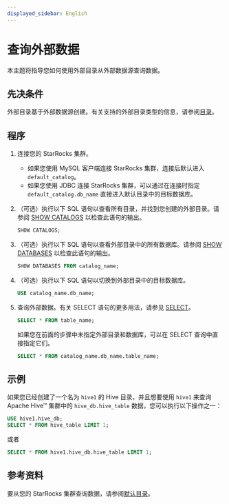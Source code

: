 ```yaml
---
displayed_sidebar: English
---
```


# 查询外部数据

本主题将指导您如何使用外部目录从外部数据源查询数据。

## 先决条件

外部目录基于外部数据源创建。有关支持的外部目录类型的信息，请参阅[目录](../catalog/catalog_overview.md#catalog)。

## 程序

1. 连接您的 StarRocks 集群。
   - 如果您使用 MySQL 客户端连接 StarRocks 集群，连接后默认进入 `default_catalog`。
   - 如果您使用 JDBC 连接 StarRocks 集群，可以通过在连接时指定 `default_catalog.db_name` 直接进入默认目录中的目标数据库。

2. （可选）执行以下 SQL 语句以查看所有目录，并找到您创建的外部目录。请参阅 [SHOW CATALOGS](../../sql-reference/sql-statements/data-manipulation/SHOW_CATALOGS.md) 以检查此语句的输出。

   ```SQL
   SHOW CATALOGS;
   ```

3. （可选）执行以下 SQL 语句以查看外部目录中的所有数据库。请参阅 [SHOW DATABASES](../../sql-reference/sql-statements/data-manipulation/SHOW_DATABASES.md) 以检查此语句的输出。

   ```SQL
   SHOW DATABASES FROM catalog_name;
   ```

4. （可选）执行以下 SQL 语句以切换到外部目录中的目标数据库。

   ```SQL
   USE catalog_name.db_name;
   ```

5. 查询外部数据。有关 SELECT 语句的更多用法，请参见 [SELECT](../../sql-reference/sql-statements/data-manipulation/SELECT.md)。

   ```SQL
   SELECT * FROM table_name;
   ```

   如果您在前面的步骤中未指定外部目录和数据库，可以在 SELECT 查询中直接指定它们。

   ```SQL
   SELECT * FROM catalog_name.db_name.table_name;
   ```

## 示例

如果您已经创建了一个名为 `hive1` 的 Hive 目录，并且想要使用 `hive1` 来查询 Apache Hive™ 集群中的 `hive_db.hive_table` 数据，您可以执行以下操作之一：

```SQL
USE hive1.hive_db;
SELECT * FROM hive_table LIMIT 1;
```

或者

```SQL
SELECT * FROM hive1.hive_db.hive_table LIMIT 1;
```

## 参考资料

要从您的 StarRocks 集群查询数据，请参阅[默认目录](../catalog/default_catalog.md)。